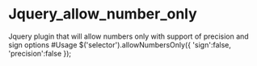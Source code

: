 # Jquery_allow_number_only
Jquery plugin that will allow numbers only with support of precision and sign options
#Usage
$('selector').allowNumbersOnly({
	'sign':false,
	'precision':false
});




